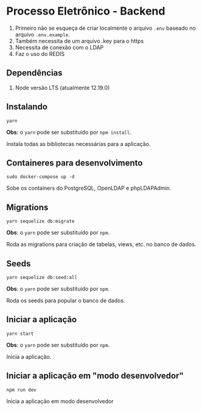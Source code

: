 # Processo Eletrônico - Backend

1. Primeiro não se esqueça de criar localmente o arquivo `.env` baseado no arquivo `.env.example`.
1. Também necessita de um arquivo .key para o https
1. Necessita de conexão com o LDAP
1. Faz o uso do REDIS

## Dependências

1. Node versão LTS (atualmente 12.19.0)

## Instalando

```shell
yarn
```

**Obs**: o `yarn` pode ser substituído por `npm install`.

Instala todas as bibliotecas necessárias para a aplicação.

## Containeres para desenvolvimento

```shell
sudo docker-compose up -d
```

Sobe os containers do PostgreSQL, OpenLDAP e phpLDAPAdmin.

## Migrations

```shell
yarn sequelize db:migrate
```

**Obs**: o `yarn` pode ser substituído por `npm`.

Roda as migrations para criação de tabelas, views, etc. no banco de dados.

## Seeds

```shell
yarn sequelize db:seed:all
```

**Obs**: o `yarn` pode ser substituído por `npm`.

Roda os seeds para popular o banco de dados.

## Iniciar a aplicação

```shell
yarn start
```

**Obs**: o `yarn` pode ser substituído por `npm`.

Inicia a aplicação.

## Iniciar a aplicação em "modo desenvolvedor"

```shell
npm run dev
```

Inicia a aplicação em modo desenvolvedor
